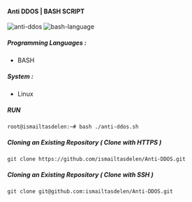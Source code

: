 #### Anti DDOS | BASH SCRIPT

![anti-ddos](https://user-images.githubusercontent.com/15425071/34910181-caa9f41c-f8c0-11e7-9ec5-6d43adfeb4bd.png) ![bash-language](https://user-images.githubusercontent.com/15425071/34910256-37569a6a-f8c2-11e7-81d8-42dec07d4ef8.png)

##### Programming Languages :

* BASH

##### System :

* Linux

##### RUN
```
root@ismailtasdelen:~# bash ./anti-ddos.sh
```

##### Cloning an Existing Repository ( Clone with HTTPS )
```
git clone https://github.com/ismailtasdelen/Anti-DDOS.git
```

##### Cloning an Existing Repository ( Clone with SSH )
```
git clone git@github.com:ismailtasdelen/Anti-DDOS.git
```
